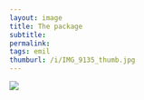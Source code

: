```yaml
---
layout: image
title: The package
subtitle: 
permalink: 
tags: emil
thumburl: /i/IMG_9135_thumb.jpg
---
```

![]({{site.url}}/i/IMG_9135_thumb.jpg)
